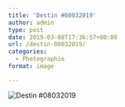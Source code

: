 ```yaml
---
title: 'Destin #08032019'
author: admin
type: post
date: 2019-03-08T17:36:57+00:00
url: /destin-08032019/
categories:
  - Photographie
format: image

---
```

![Destin #08032019](./dsc4969.jpg)